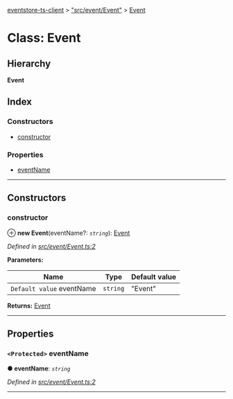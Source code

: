 [eventstore-ts-client](../README.md) > ["src/event/Event"](../modules/_src_event_event_.md) > [Event](../classes/_src_event_event_.event.md)

# Class: Event

## Hierarchy

**Event**

## Index

### Constructors

* [constructor](_src_event_event_.event.md#constructor)

### Properties

* [eventName](_src_event_event_.event.md#eventname)

---

## Constructors

<a id="constructor"></a>

###  constructor

⊕ **new Event**(eventName?: *`string`*): [Event](_src_event_event_.event.md)

*Defined in [src/event/Event.ts:2](https://github.com/sebastianwessel/eventstore-ts-client/blob/b09933f/src/event/Event.ts#L2)*

**Parameters:**

| Name | Type | Default value |
| ------ | ------ | ------ |
| `Default value` eventName | `string` | &quot;Event&quot; |

**Returns:** [Event](_src_event_event_.event.md)

___

## Properties

<a id="eventname"></a>

### `<Protected>` eventName

**● eventName**: *`string`*

*Defined in [src/event/Event.ts:2](https://github.com/sebastianwessel/eventstore-ts-client/blob/b09933f/src/event/Event.ts#L2)*

___

